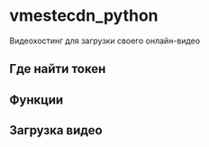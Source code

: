 # vmestecdn_python

Видеохостинг для загрузки своего онлайн-видео

## Где найти токен

## Функции


## Загрузка видео